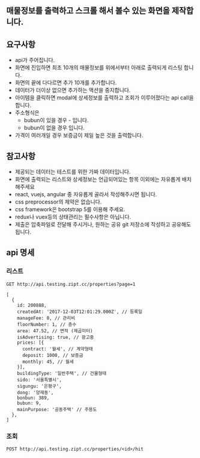 ## 매물정보를 출력하고 스크롤 해서 볼수 있는 화면을 제작합니다.

## 요구사항

- api가 주어집니다.
- 화면에 진입하면 최초 10개의 매물정보를 위에서부터 아래로 출력되게 리스팅 합니다.
- 화면의 끝에 다다르면 추가 10개를 추가합니다.
- 데이터가 더이상 없으면 추가하는 액션을 중지합니다.
- 아이템을 클릭하면 modal에 상세정보를 출력하고 조회가 이루어졌다는 api call을 합니다.
- 주소형식은 
  - bubun이 있을 경우 <sido> <sigungu> <dong> <bonbun>-<bubun> 입니다.
  - bubun이 없을 경우 <sido> <sigungu> <dong> <bonbun> 입니다.
- 가격이 여러개일 경우 보증금이 제일 높은 것을 출력합니다.

## 참고사항
- 제공되는 데이터는 테스트를 위한 가짜 데이터입니다.
- 화면에 출력되는 리스트와 상세정보는 언급되어있는 항목 이외에는 자유롭게 배치해주세요
- react, vuejs, angular 중 자유롭게 골라서 작성해주시면 됩니다.
- css preprocessor의 제약은 없습니다.
- css framework은 bootstrap 5를 이용해 주세요.
- redux나 vuex등의 상태관리는 필수사항은 아닙니다.
- 제출은 압축파일로 전달해 주시거나, 원하는 공유 git 저장소에 작성하고 공유해도 됩니다.

## api 명세
### 리스트
`GET http://api.testing.zipt.cc/properties?page=1`
```
[
  {
    id: 200888,
    createdAt: '2017-12-03T12:01:29.000Z', // 등록일
    manageFee: 0, // 관리비
    floorNumber: 1, // 층수
    area: 47.52, // 면적 (제곱미터)
    isAdvertising: true, // 광고중
    prices: [{
      contract: '월세', // 계약형태
      deposit: 1000, // 보증금
      monthly: 45, // 월세
    }],
    buildingType: '일반주택', // 건물형태
    sido: '서울특별시',
    sigungu: '은평구',
    dong: '양재동',
    bonbun: 389,
    bubun: 9,
    mainPurpose: '공동주택' // 주용도
  },
]
```
  
### 조회
`POST http://api.testing.zipt.cc/properties/<id>/hit`
